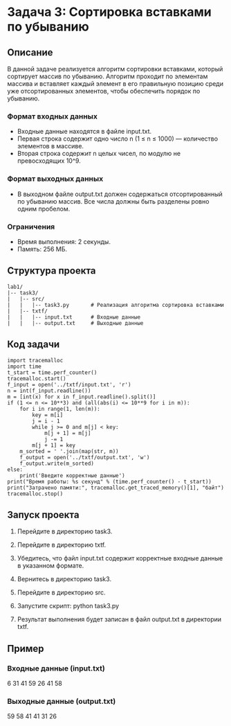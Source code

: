 # Задача 3: Сортировка вставками по убыванию

## Описание

В данной задаче реализуется алгоритм сортировки вставками, который сортирует массив по убыванию. Алгоритм проходит по элементам массива и вставляет каждый элемент в его правильную позицию среди уже отсортированных элементов, чтобы обеспечить порядок по убыванию.

### Формат входных данных
- Входные данные находятся в файле input.txt.
- Первая строка содержит одно число n (1 ≤ n ≤ 1000) — количество элементов в массиве.
- Вторая строка содержит n целых чисел, по модулю не превосходящих 10^9.

### Формат выходных данных
- В выходном файле output.txt должен содержаться отсортированный по убыванию массив. Все числа должны быть разделены ровно одним пробелом.

### Ограничения
- Время выполнения: 2 секунды.
- Память: 256 МБ.

## Структура проекта
```
lab1/
|-- task3/
|   |-- src/
|   |   |-- task3.py       # Реализация алгоритма сортировка вставками
|   |-- txtf/
|   |   |-- input.txt      # Входные данные
|   |   |-- output.txt     # Выходные данные
```
## Код задачи
```
import tracemalloc
import time
t_start = time.perf_counter()
tracemalloc.start()
f_input = open('../txtf/input.txt', 'r')
n = int(f_input.readline())
m = [int(x) for x in f_input.readline().split()]
if (1 <= n <= 10**3) and (all(abs(i) <= 10**9 for i in m)):
    for i in range(1, len(m)):
        key = m[i]
        j = i - 1
        while j >= 0 and m[j] < key:
            m[j + 1] = m[j]
            j -= 1
        m[j + 1] = key
    m_sorted = ' '.join(map(str, m))
    f_output = open('../txtf/output.txt', 'w')
    f_output.write(m_sorted)
else:
    print('Введите корректные данные')
print("Время работы: %s секунд" % (time.perf_counter() - t_start))
print("Затрачено памяти:", tracemalloc.get_traced_memory()[1], "байт")
tracemalloc.stop()
```
## Запуск проекта

1. Перейдите в директорию task3.
2. Перейдите в директорию txtf.
3. Убедитесь, что файл input.txt содержит корректные входные данные в указанном формате.
4. Вернитесь в директорию task3.
5. Перейдите в директорию src.
6. Запустите скрипт:
      python task3.py
   
7. Результат выполнения будет записан в файл output.txt в директории txtf.

## Пример

### Входные данные (input.txt)
6
31 41 59 26 41 58

### Выходные данные (output.txt)
59 58 41 41 31 26
